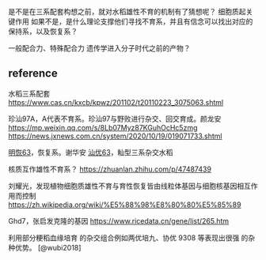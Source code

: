 是不是在三系配套构想之前，就对水稻雄性不育的机制有了猜想呢？
细胞质起关键作用
如果不是，是什么理论支撑他们寻找不育系，并且有信念可以找出对应的保持系，以及恢复系？

一般配合力、特殊配合力
遗传学进入分子时代之前的产物？


## reference

水稻三系配套
https://www.cas.cn/kxcb/kpwz/201102/t20110223_3075063.shtml

珍汕97A，A代表不育系。珍汕97与野败进行杂交、回交育成。颜龙安
https://mp.weixin.qq.com/s/8Lb07Myz87KGuhOcHc5zmg
https://news.jxnews.com.cn/system/2020/10/19/019071733.shtml

[明恢63](https://www.ricedata.cn/variety/varis/601157.htm)，恢复系。谢华安
[汕优63](https://zh.wikipedia.org/wiki/%E6%B1%95%E4%BC%9863)，籼型三系杂交水稻

核质互作雄性不育系？
https://zhuanlan.zhihu.com/p/47487439

刘耀光，发现植物细胞质雄性不育与育性恢复皆由线粒体基因与细胞核基因相互作用而控制
https://zh.wikipedia.org/wiki/%E5%88%98%E8%80%80%E5%85%89


Ghd7，张启发克隆的基因
https://www.ricedata.cn/gene/list/265.htm



利用部分粳稻血缘培育 的杂交组合例如两优培九、协优 9308 等表现出很强 的杂种优势。
[@wubi2018]




